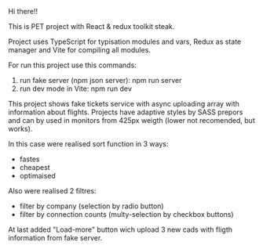 Hi there!!

This is PET project with React & redux toolkit steak.

Project uses TypeScript for typisation modules and vars, Redux as state manager and Vite for compiling all modules.

For run this project use this commands:

1. run fake server (npm json server): npm run server
2. run dev mode in Vite: npm run dev

This project shows fake tickets service with async uploading array with information about flights.
Projects have adaptive styles by SASS prepors and can by used in monitors from 425px weigth (lower not recomended, but works).

In this case were realised sort function in 3 ways:

- fastes
- cheapest
- optimaised

Also were realised 2 filtres:

- filter by company (selection by radio button)
- filter by connection counts (multy-selection by checkbox buttons)

At last added "Load-more" button wich upload 3 new cads with fligth information from fake server.
